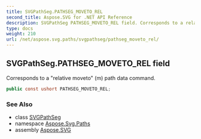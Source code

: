 ```yaml
---
title: SVGPathSeg.PATHSEG_MOVETO_REL
second_title: Aspose.SVG for .NET API Reference
description: SVGPathSeg PATHSEG_MOVETO_REL field. Corresponds to a relative moveto m path data command
type: docs
weight: 210
url: /net/aspose.svg.paths/svgpathseg/pathseg_moveto_rel/
---
```

## SVGPathSeg.PATHSEG_MOVETO_REL field

Corresponds to a "relative moveto" (m) path data command.

```csharp
public const ushort PATHSEG_MOVETO_REL;
```

### See Also

* class [SVGPathSeg](../)
* namespace [Aspose.Svg.Paths](../../../aspose.svg.paths/)
* assembly [Aspose.SVG](../../../)
